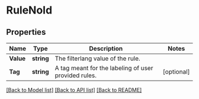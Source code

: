 # RuleNoId

## Properties

Name | Type | Description | Notes
------------ | ------------- | ------------- | -------------
**Value** | **string** | The filterlang value of the rule. | 
**Tag** | **string** | A tag meant for the labeling of user provided rules. | [optional] 

[[Back to Model list]](../README.md#documentation-for-models) [[Back to API list]](../README.md#documentation-for-api-endpoints) [[Back to README]](../README.md)


